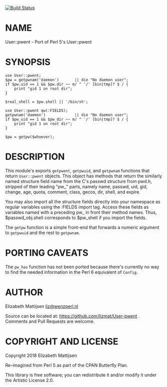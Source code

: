 [![Build Status](https://travis-ci.org/lizmat/User-pwent.svg?branch=master)](https://travis-ci.org/lizmat/User-pwent)

NAME
====

User::pwent - Port of Perl 5's User::pwent

SYNOPSIS
========

    use User::pwent;
    $pw = getpwnam('daemon')       || die "No daemon user";
    if $pw.uid == 1 && $pw.dir ~~ m/ ^ '/' [bin|tmp]? $ / {
        print "gid 1 on root dir";
    }
     
    $real_shell = $pw.shell || '/bin/sh';
     
    use User::pwent qw(:FIELDS);
    getpwnam('daemon')             || die "No daemon user";
    if $pw_uid == 1 && $pw_dir ~~ m/ ^ '/' [bin|tmp]? $ / {
        print "gid 1 on root dir";
    }
     
    $pw = getpw($whoever);

DESCRIPTION
===========

This module's exports `getpwent`, `getpwuid`, and `getpwnam` functions that return `User::pwent` objects. This object has methods that return the similarly named structure field name from the C's passwd structure from pwd.h, stripped of their leading "pw_" parts, namely name, passwd, uid, gid, change, age, quota, comment, class, gecos, dir, shell, and expire.

You may also import all the structure fields directly into your namespace as regular variables using the :FIELDS import tag. Access these fields as variables named with a preceding pw_ in front their method names. Thus, $passwd_obj.shell corresponds to $pw_shell if you import the fields.

The `getpw` function is a simple front-end that forwards a numeric argument to `getpwuid` and the rest to `getpwnam`.

PORTING CAVEATS
===============

The `pw_has` function has not been ported because there's currently no way to find the needed information in the Perl 6 equivalent of `Config`.

AUTHOR
======

Elizabeth Mattijsen <liz@wenzperl.nl>

Source can be located at: https://github.com/lizmat/User-pwent . Comments and Pull Requests are welcome.

COPYRIGHT AND LICENSE
=====================

Copyright 2018 Elizabeth Mattijsen

Re-imagined from Perl 5 as part of the CPAN Butterfly Plan.

This library is free software; you can redistribute it and/or modify it under the Artistic License 2.0.

